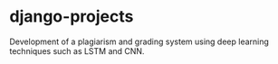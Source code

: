 # django-projects

Development of a plagiarism and grading system using deep learning techniques such as LSTM and CNN.
